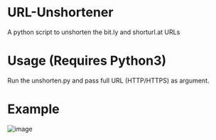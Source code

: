 # URL-Unshortener

A python script to unshorten the bit.ly and shorturl.at URLs

# Usage (Requires Python3)

Run the unshorten.py and pass full URL (HTTP/HTTPS) as argument.
   
# Example

![image](https://user-images.githubusercontent.com/82045287/155064057-5250d937-62c7-4be0-b411-6ea1ca42271f.png)
